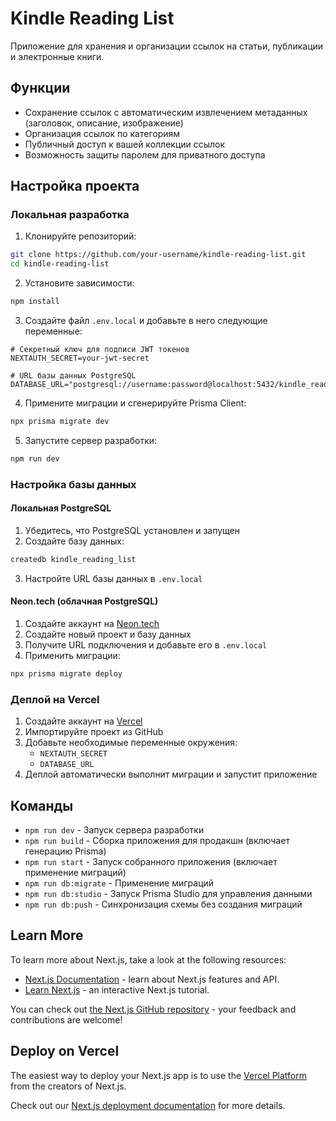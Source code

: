 # Kindle Reading List

Приложение для хранения и организации ссылок на статьи, публикации и электронные книги.

## Функции

- Сохранение ссылок с автоматическим извлечением метаданных (заголовок, описание, изображение)
- Организация ссылок по категориям
- Публичный доступ к вашей коллекции ссылок
- Возможность защиты паролем для приватного доступа

## Настройка проекта

### Локальная разработка

1. Клонируйте репозиторий:

```bash
git clone https://github.com/your-username/kindle-reading-list.git
cd kindle-reading-list
```

2. Установите зависимости:

```bash
npm install
```

3. Создайте файл `.env.local` и добавьте в него следующие переменные:

```
# Секретный ключ для подписи JWT токенов
NEXTAUTH_SECRET=your-jwt-secret

# URL базы данных PostgreSQL
DATABASE_URL="postgresql://username:password@localhost:5432/kindle_reading_list"
```

4. Примените миграции и сгенерируйте Prisma Client:

```bash
npx prisma migrate dev
```

5. Запустите сервер разработки:

```bash
npm run dev
```

### Настройка базы данных

#### Локальная PostgreSQL

1. Убедитесь, что PostgreSQL установлен и запущен
2. Создайте базу данных:

```bash
createdb kindle_reading_list
```

3. Настройте URL базы данных в `.env.local`

#### Neon.tech (облачная PostgreSQL)

1. Создайте аккаунт на [Neon.tech](https://neon.tech/)
2. Создайте новый проект и базу данных
3. Получите URL подключения и добавьте его в `.env.local`
4. Применить миграции:

```bash
npx prisma migrate deploy
```

### Деплой на Vercel

1. Создайте аккаунт на [Vercel](https://vercel.com/)
2. Импортируйте проект из GitHub
3. Добавьте необходимые переменные окружения:
   - `NEXTAUTH_SECRET`
   - `DATABASE_URL`
4. Деплой автоматически выполнит миграции и запустит приложение

## Команды

- `npm run dev` - Запуск сервера разработки
- `npm run build` - Сборка приложения для продакшн (включает генерацию Prisma)
- `npm run start` - Запуск собранного приложения (включает применение миграций)
- `npm run db:migrate` - Применение миграций
- `npm run db:studio` - Запуск Prisma Studio для управления данными
- `npm run db:push` - Синхронизация схемы без создания миграций

## Learn More

To learn more about Next.js, take a look at the following resources:

- [Next.js Documentation](https://nextjs.org/docs) - learn about Next.js features and API.
- [Learn Next.js](https://nextjs.org/learn) - an interactive Next.js tutorial.

You can check out [the Next.js GitHub repository](https://github.com/vercel/next.js) - your feedback and contributions are welcome!

## Deploy on Vercel

The easiest way to deploy your Next.js app is to use the [Vercel Platform](https://vercel.com/new?utm_medium=default-template&filter=next.js&utm_source=create-next-app&utm_campaign=create-next-app-readme) from the creators of Next.js.

Check out our [Next.js deployment documentation](https://nextjs.org/docs/app/building-your-application/deploying) for more details.
